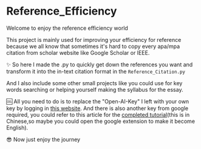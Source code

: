 # Reference_Efficiency
Welcome to enjoy the reference efficiency world

This project is mainly used for improving your efficiency for reference because we all know that sometimes it's hard to copy every apa/mpa citation from scholar website like Google Scholar or IEEE.

✨ So here I made the .py to quickly get down the references you want and transform it into the in-text citation format in the `Reference_Citation.py`

And I also include some other small projects like you could use for key words searching or helping yourself making the syllabus for the essay.

🆒 All you need to do is to replace the "Open-AI-Key" I left with your own key by logging in [this website](https://platform.openai.com/api-keys). And there is also another key from google required, you could refer to this article for the [completed tutorial](https://blog.csdn.net/weixin_43937790/article/details/138379785)(this is in Chinese,so maybe you could open the google extension to make it become English).


😎 Now just enjoy the journey
